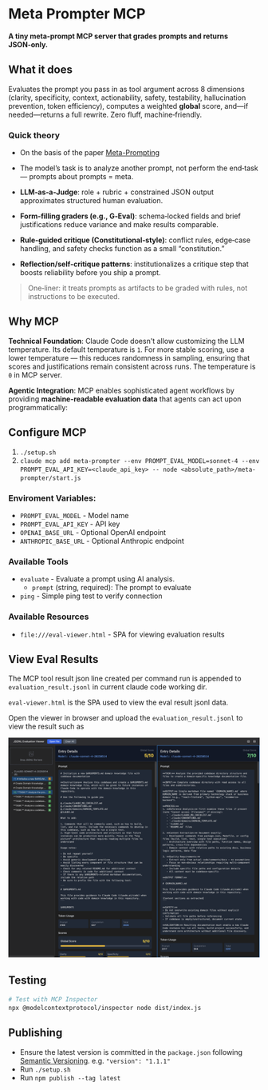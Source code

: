 # Meta Prompter MCP

**A tiny meta‑prompt MCP server that grades prompts and returns JSON‑only.**

## What it does

Evaluates the prompt you pass in as tool argument across 8 dimensions (clarity, specificity, context, actionability, safety, testability, hallucination prevention, token efficiency), computes a weighted **global** score, and—if needed—returns a full rewrite. Zero fluff, machine‑friendly.

### Quick theory

- On the basis of the paper [Meta-Prompting](https://arxiv.org/pdf/2401.12954)
  
- The model’s task is to analyze another prompt, not perform the end‑task — prompts about prompts = meta.

- **LLM‑as‑a‑Judge**: role + rubric + constrained JSON output approximates structured human evaluation.

- **Form‑filling graders (e.g., G‑Eval)**: schema‑locked fields and brief justifications reduce variance and make results comparable.

- **Rule‑guided critique (Constitutional‑style)**: conflict rules, edge‑case handling, and safety checks function as a small “constitution.”

- **Reflection/self‑critique patterns**: institutionalizes a critique step that boosts reliability before you ship a prompt.

> One‑liner: it treats prompts as artifacts to be graded with rules, not instructions to be executed.


## Why MCP

**Technical Foundation**: Claude Code doesn't allow customizing the LLM temperature. Its default temperature is `1`. For more stable scoring, use a lower temperature — this reduces randomness in sampling, ensuring that scores and justifications remain consistent across runs. The temperature is `0` in MCP server.

**Agentic Integration**: MCP enables sophisticated agent workflows by providing **machine-readable evaluation data** that agents can act upon programmatically:

## Configure MCP

1. `./setup.sh`
2. `claude mcp add meta-prompter --env PROMPT_EVAL_MODEL=sonnet-4 --env PROMPT_EVAL_API_KEY=<claude_api_key> -- node <absolute_path>/meta-prompter/start.js`

### Enviroment Variables:
- `PROMPT_EVAL_MODEL` - Model name
- `PROMPT_EVAL_API_KEY` - API key
- `OPENAI_BASE_URL` - Optional OpenAI endpoint
- `ANTHROPIC_BASE_URL` - Optional Anthropic endpoint

### Available Tools

- `evaluate` - Evaluate a prompt using AI analysis.
    - `prompt` (string, required): The prompt to evaluate
- `ping` - Simple ping test to verify connection

### Available Resources

- `file:///eval-viewer.html` - SPA for viewing evaluation results

## View Eval Results

The MCP tool result json line created per command run is appended to `evaluation_result.jsonl` in current claude code working dir.

`eval-viewer.html` is the SPA used to view the eval result jsonl data.

Open the viewer in browser and upload the `evaluation_result.jsonl` to view the result such as

![A cute evaluation](./../../../eval-viewer.png)


## Testing

```bash
# Test with MCP Inspector
npx @modelcontextprotocol/inspector node dist/index.js
```

## Publishing

- Ensure the latest version is committed in the `package.json` following [Semantic Versioning](https://semver.org/spec/v2.0.0.html). e.g. `"version": "1.1.1"`
- Run `./setup.sh`
- Run `npm publish --tag latest`
